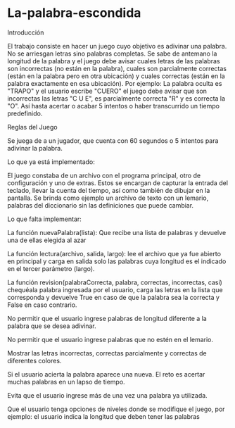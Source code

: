 # La-palabra-escondida
Introducción

El trabajo consiste en hacer un juego cuyo objetivo es adivinar una palabra. No se arriesgan letras sino palabras completas. Se sabe de antemano la longitud de la palabra y el juego debe avisar cuales letras de las palabras son incorrectas (no están en la palabra), cuales son parcialmente correctas (están en la palabra pero en otra ubicación) y cuales correctas (están en la palabra exactamente en esa ubicación). Por ejemplo: La palabra oculta es "TRAPO" y el usuario escribe "CUERO" el juego debe avisar que son incorrectas las letras "C U E", es parcialmente correcta "R" y es correcta la "O". Así hasta acertar o acabar 5 intentos o haber transcurrido un tiempo predefinido.



Reglas del Juego

Se juega de a un jugador, que cuenta con 60 segundos o 5 intentos para adivinar la palabra. 



Lo que ya está implementado:

 El juego constaba de un archivo con el programa principal, otro de configuración y uno de extras. Estos se encargan de capturar la entrada del teclado, llevar la cuenta del tiempo, así como también de dibujar en la pantalla. Se brinda como ejemplo un archivo de texto con un lemario, palabras del diccionario sin las definiciones que puede cambiar.



Lo que falta implementar:

La función nuevaPalabra(lista): Que recibe una lista de palabras y devuelve una de ellas elegida al azar

La función lectura(archivo, salida, largo): lee el archivo que ya fue abierto en principal y carga en salida solo las palabras cuya longitud es el indicado en el tercer parámetro (largo).

La función revision(palabraCorrecta, palabra, correctas, incorrectas, casi) chequéala palabra ingresada por el usuario, carga las letras en la lista que corresponda y devuelve True en caso de que la palabra sea la correcta y False en caso contrario.

No permitir que el usuario ingrese palabras de longitud diferente a la palabra que se desea adivinar.

No permitir que el usuario ingrese palabras que no estén en el lemario.

Mostrar las letras incorrectas, correctas parcialmente y correctas de diferentes colores.

Si el usuario acierta la palabra aparece una nueva. El reto es acertar muchas palabras en un lapso de tiempo.

Evita que el usuario ingrese más de una vez una palabra ya utilizada.

Que el usuario tenga opciones de niveles donde se modifique el juego, por ejemplo: el usuario indica la longitud que deben tener las palabras

